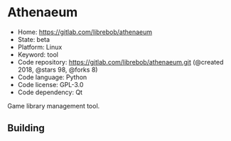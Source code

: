 # Athenaeum

- Home: https://gitlab.com/librebob/athenaeum
- State: beta
- Platform: Linux
- Keyword: tool
- Code repository: https://gitlab.com/librebob/athenaeum.git (@created 2018, @stars 98, @forks 8)
- Code language: Python
- Code license: GPL-3.0
- Code dependency: Qt

Game library management tool.

## Building
